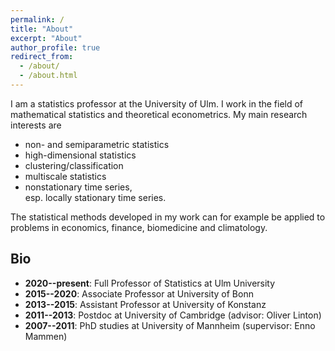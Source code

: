 ```yaml
---
permalink: /
title: "About"
excerpt: "About"
author_profile: true
redirect_from: 
  - /about/
  - /about.html
---
```


I am a statistics professor at the University of Ulm.
I work in the field of mathematical statistics and theoretical econometrics. 
My main research interests are 

* non- and semiparametric statistics 
* high-dimensional statistics
* clustering/classification 
* multiscale statistics 
* nonstationary time series, <br/>
  esp. locally stationary time series.
 
The statistical methods developed in my work can for example be applied to problems in economics, finance, biomedicine and climatology.


Bio
---

* **2020--present**: Full Professor of Statistics at Ulm University
* **2015--2020**: Associate Professor at University of Bonn
* **2013--2015**: Assistant Professor at University of Konstanz
* **2011--2013**: Postdoc at University of Cambridge (advisor: Oliver Linton)
* **2007--2011**: PhD studies at University of Mannheim (supervisor: Enno Mammen)